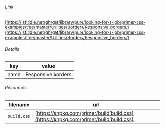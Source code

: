 <!--
https://pypi.org/project/jsfiddle-readme/
-->


###### Link
[https://jsfiddle.net/gh/get/library/pure/looking-for-a-job/primer-css-examples/tree/master/Utilities/Borders/Responsive_borders/](https://jsfiddle.net/gh/get/library/pure/looking-for-a-job/primer-css-examples/tree/master/Utilities/Borders/Responsive_borders/)

###### Details
key|value
-|-
name|Responsive borders

###### Resources
filename|url
-|-
`build.css`|[https://unpkg.com/primer/build/build.css](https://unpkg.com/primer/build/build.css)